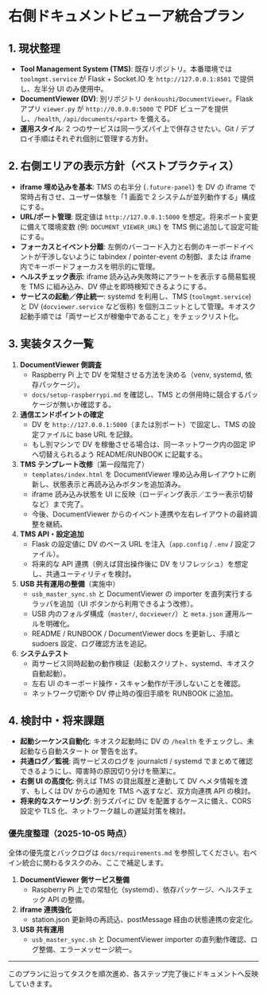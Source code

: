 # 右側ドキュメントビューア統合プラン

## 1. 現状整理
- **Tool Management System (TMS)**: 既存リポジトリ。本番環境では `toolmgmt.service` が Flask + Socket.IO を `http://127.0.0.1:8501` で提供し、左半分 UI のみ使用中。
- **DocumentViewer (DV)**: 別リポジトリ `denkoushi/DocumentViewer`。Flask アプリ `viewer.py` が `http://0.0.0.0:5000` で PDF ビューアを提供し、`/health`, `/api/documents/<part>` を備える。
- **運用スタイル**: 2 つのサービスは同一ラズパイ上で併存させたい。Git / デプロイ手順はそれぞれ個別に管理する方針。

## 2. 右側エリアの表示方針（ベストプラクティス）
- **iframe 埋め込みを基本**: TMS の右半分 (`.future-panel`) を DV の iframe で常時占有させ、ユーザー体験を「1 画面で 2 システムが並列動作する」構成にする。
- **URL/ポート管理**: 既定値は `http://127.0.0.1:5000` を想定。将来ポート変更に備えて環境変数 (例: `DOCUMENT_VIEWER_URL`) を TMS 側に追加して設定可能にする。
- **フォーカスとイベント分離**: 左側のバーコード入力と右側のキーボードイベントが干渉しないように tabindex / pointer-event の制御、または iframe 内でキーボードフォーカスを明示的に管理。
- **ヘルスチェック表示**: iframe 読み込み失敗時にアラートを表示する簡易監視を TMS に組み込み、DV 停止を即時検知できるようにする。
- **サービスの起動／停止統一**: systemd を利用し、TMS (`toolmgmt.service`) と DV (`docviewer.service` など仮称) を個別ユニットとして管理。キオスク起動手順では「両サービスが稼働中であること」をチェックリスト化。

## 3. 実装タスク一覧
1. **DocumentViewer 側調査**
   - Raspberry Pi 上で DV を常駐させる方法を決める（venv, systemd, 依存パッケージ）。
   - `docs/setup-raspberrypi.md` を確認し、TMS との併用時に競合するパッケージが無いか確認する。
2. **通信エンドポイントの確定**
   - DV を `http://127.0.0.1:5000`（または別ポート）で固定し、TMS の設定ファイルに base URL を記録。
   - もし別マシンで DV を稼働させる場合は、同一ネットワーク内の固定 IP へ切替えられるよう README/RUNBOOK に記載する。
3. **TMS テンプレート改修**（第一段階完了）
   - `templates/index.html` を DocumentViewer 埋め込み用レイアウトに刷新し、状態表示と再読み込みボタンを追加済み。
   - iframe 読み込み状態を UI に反映（ローディング表示／エラー表示切替など）まで完了。
   - 今後、DocumentViewer からのイベント連携や左右レイアウトの最終調整を継続。
4. **TMS API・設定追加**
   - Flask の設定値に DV のベース URL を注入（`app.config` / `.env` / 設定ファイル）。
   - 将来的な API 連携（例えば貸出操作後に DV をリフレッシュ）を想定し、共通ユーティリティを検討。
5. **USB 共有運用の整備**（実施中）
   - `usb_master_sync.sh` と DocumentViewer の importer を直列実行するラッパを追加（UI ボタンから利用できるよう改修）。
   - USB 内のフォルダ構成（`master/`, `docviewer/`）と `meta.json` 運用ルールを明確化。
   - README / RUNBOOK / DocumentViewer docs を更新し、手順と sudoers 設定、ログ確認方法を追記。
6. **システムテスト**
   - 両サービス同時起動の動作検証（起動スクリプト、systemd、キオスク自動起動）。
   - 左右 UI のキーボード操作・スキャン動作が干渉しないことを確認。
   - ネットワーク切断や DV 停止時の復旧手順を RUNBOOK に追加。

## 4. 検討中・将来課題
- **起動シーケンス自動化**: キオスク起動時に DV の `/health` をチェックし、未起動なら自動スタート or 警告を出す。
- **共通ログ／監視**: 両サービスのログを journalctl / systemd でまとめて確認できるようにし、障害時の原因切り分けを簡潔に。
- **右側 UI の高度化**: 例えば TMS の貸出履歴と連動して DV へメタ情報を渡す、もしくは DV からの通知を TMS へ返すなど、双方向連携 API の検討。
- **将来的なスケーリング**: 別ラズパイに DV を配置するケースに備え、CORS 設定や TLS 化、ネットワーク越しの遅延対策を検討。

### 優先度整理（2025-10-05 時点）

全体の優先度とバックログは `docs/requirements.md` を参照してください。右ペイン統合に関わるタスクのみ、ここで補足します。

1. **DocumentViewer 側サービス整備**  
   - Raspberry Pi 上での常駐化（systemd）、依存パッケージ、ヘルスチェック API の整備。
2. **iframe 連携強化**  
   - station.json 更新時の再読込、postMessage 経由の状態連携の安定化。 
3. **USB 共有運用**  
   - `usb_master_sync.sh` と DocumentViewer importer の直列動作確認、ログ整備、エラーメッセージ統一。

---
このプランに沿ってタスクを順次進め、各ステップ完了後にドキュメントへ反映していきます。
